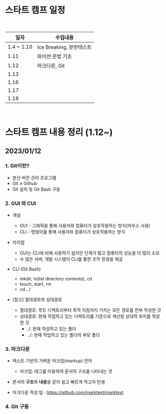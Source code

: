 # 스타트 캠프 일정

</br>

| 일자                 | 수업내용
| ----------------- | ---
| 1.4 ~ 1.10          | Ice Breaking, 분반테스트
| 1.11                | 파이썬 문법 기초
| 1.12 | 마크다운, Git 
| 1.13    | 
| 1.16  | 
| 1.17     | 
| 1.18           | 

</br>

# 스타트 캠프 내용 정리 (1.12~)

## 2023/01/12
### 1. Git이란?
- 분산 버전 관리 프로그램
- Git ≠ Github
- Git 설치 및 Git Bash 구동

### 2.  GUI 와 CUI
- 개념
  - GUI - 그래픽을 통해 사용자와 컴퓨터가 상호작용하는 방식(마우스 사용)
  - CLI - 명령어를 통해 사용자와 컴퓨터가 상호작용하는 방식
  
- 차이점
  - GUI는 CLI에 비해 사용하기 쉽지만 단계가 많고 컴퓨터의 성능을 더 많이 소모
  - 수 많은 서버, 개발 시스템이 CLI를 통한 조작 환경을 제공
- CLI (Git Bash)
    - mkdir, ls(list directory contents), cd
    - touch, start, rm
    - cd ../

- [참고] 절대경로와 상대경로
    - 절대경로: 루트 디렉토리부터 목적 지점까지 거치는 모든 경로를 전부 작성한 것
    - 상대경로: 현재 작업하고 있는 디렉토리를 기준으로 계산된 상대적 위치를 작성한 것
        - ./: 현재 작성하고 있는 폴더
        - ../: 현재 작업하고 있는 폴더의 부모 폴더

### 3. 마크다운
- 텍스트 기반의 가벼운 마크업(markup) 언어
    - 마크업: 태그를 이용하여 문서의 구조를 나타내는 것
- 문서의 **구조**와 **내용**을 같이 쉽고 빠르게 적고자 탄생

- 마크다운 작성 팁 : https://github.com/marktext/marktext

### 4. Git 구동



